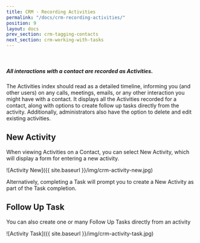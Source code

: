 ```yaml
---
title: CRM - Recording Activities
permalink: "/docs/crm-recording-activities/"
position: 9
layout: docs
prev_section: crm-tagging-contacts
next_section: crm-working-with-tasks
---
```


<div class="note info">
  <span class="fa fa-quote-left fa-lg">&nbsp;</span>
  <h5>All interactions with a contact are recorded as Activities.</h5>
</div>

The Activities index should read as a detailed timeline, informing you (and other users) on any calls, meetings, emails, or any other interaction you might have with a contact. It displays all the Activities recorded for a contact, along with options to create follow up tasks directly from the activity. Additionally, administrators also have the option to delete and edit existing activities.

## New Activity

When viewing Activities on a Contact, you can select New Activity, which will display a form for entering a new activity.

![Activity New]({{ site.baseurl }}/img/crm-activity-new.jpg)

Alternatively, completing a Task will prompt you to create a New Activity as part of the Task completion.

## Follow Up Task

You can also create one or many Follow Up Tasks directly from an activity

![Activity Task]({{ site.baseurl }}/img/crm-activity-task.jpg)
